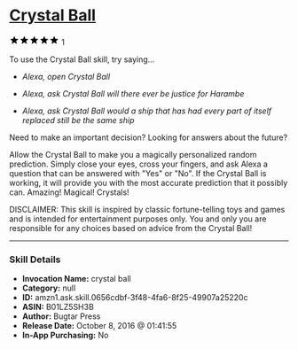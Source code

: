 # [Crystal Ball](http://alexa.amazon.com/#skills/amzn1.ask.skill.0656cdbf-3f48-4fa6-8f25-49907a25220c)
![5 stars](../../images/ic_star_black_18dp_1x.png)![5 stars](../../images/ic_star_black_18dp_1x.png)![5 stars](../../images/ic_star_black_18dp_1x.png)![5 stars](../../images/ic_star_black_18dp_1x.png)![5 stars](../../images/ic_star_black_18dp_1x.png) 1

To use the Crystal Ball skill, try saying...

* *Alexa, open Crystal Ball*

* *Alexa, ask Crystal Ball will there ever be justice for Harambe*

* *Alexa, ask Crystal Ball would a ship that has had every part of itself replaced still be the same ship*

Need to make an important decision? Looking for answers about the future? 

Allow the Crystal Ball to make you a magically personalized random prediction. Simply close your eyes, cross your fingers, and ask Alexa a question that can be answered with "Yes" or "No". If the Crystal Ball is working, it will provide you with the most accurate prediction that it possibly can. Amazing! Magical! Crystals!

DISCLAIMER: This skill is inspired by classic fortune-telling toys and games and is intended for entertainment purposes only. You and only you are responsible for any choices based on advice from the Crystal Ball!

***

### Skill Details

* **Invocation Name:** crystal ball
* **Category:** null
* **ID:** amzn1.ask.skill.0656cdbf-3f48-4fa6-8f25-49907a25220c
* **ASIN:** B01LZ5SH3B
* **Author:** Bugtar Press
* **Release Date:** October 8, 2016 @ 01:41:55
* **In-App Purchasing:** No
